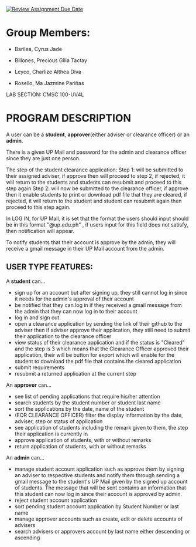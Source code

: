 [![Review Assignment Due Date](https://classroom.github.com/assets/deadline-readme-button-24ddc0f5d75046c5622901739e7c5dd533143b0c8e959d652212380cedb1ea36.svg)](https://classroom.github.com/a/I66PJZki)
# Group Members:
-   Barilea, Cyrus Jade
    
-   Billones, Precious Gilia Tactay
    
-   Leyco, Charlize Althea Diva
- Rosello, Ma Jazmine Pariñas

LAB SECTION: CMSC 100-UV4L


# PROGRAM DESCRIPTION

A user can be a **student**, **approver**(either adviser or clearance officer) or an **admin**.

There is a given UP Mail and password for the admin and clearance officer since they are just one person.

The step of the student clearance application:
Step 1: will be submitted to their assigned adviser, if approve then will proceed to step 2, if rejected, it will return to the students and students can resubmit and proceed to this step again
Step 2: will now be submitted to the clearance officer, if approve then it enable students to print or download pdf file that they are cleared, if rejected, it will return to the student and student can resubmit again then proceed to this step again.

In LOG IN, for UP Mail, it is set that the format the users should input should be in this format "@up.edu.ph" , if users input for this field does not satisfy, then notification will appear.

To notify students that their account is approve by the admin, they will receive a gmail message in their UP Mail account from the admin.

USER TYPE FEATURES:
-
A **student** can...
 - sign up for an account but after signing up, they still cannot log in since it needs for the admin's approval of their account
 - be notified that they can log in if they received a gmail message from the admin that they can now log in to their account
 - log in and sign out
 - open a clearance application by sending the link of their github to the adviser then if adviser approve their application, they still need to submit their application to the clearance officer
 - view status of their clearance application and if the status is "Cleared" and the step is 3 which means that the Clearance Officer approved their application, their will be button for export which will enable for the student to download the pdf file that contains the cleared application
 - submit requirements 
 - resubmit a returned application at the current step

An **approver** can...
 - see list of pending applications that require his/her attention
 - search students by the student number or student last name
 - sort the applications by the date, name of the student
 - (FOR CLEARANCE OFFICER) filter the display information by the date, adviser, step or status of application
 - see application of students including the remark given to them, the step their application is currently in
 - approve application of students, with or without remarks
 - return application of students, with or without remarks

An **admin** can...
 - manage student account application such as approve them by signing an adviser to respective students and notify them through sending a gmail message to the student's UP Mail given by the signed up account of students. The message that will be sent contains an information that this student can now log in since their account is approved by admin.
 - reject student account application
 - sort pending student account application by Student Number or last name
 - manage approver accounts such as create, edit or delete accounts of advisers 
 - search advisers or approvers account by last name either descending or ascending
 



